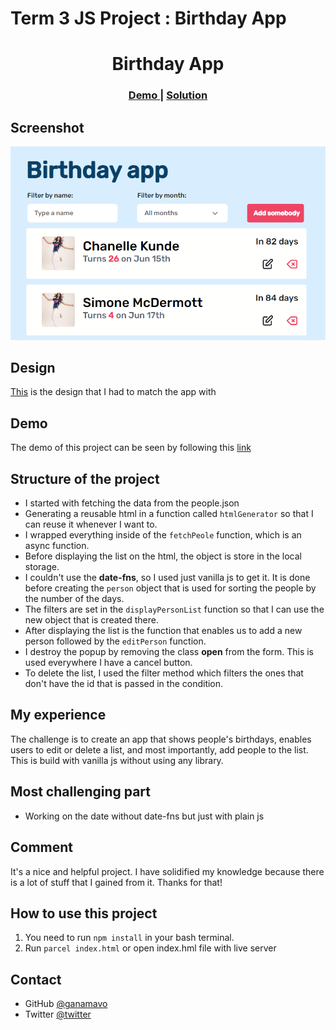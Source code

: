 # Term 3 JS Project : Birthday App
<h1 align="center">Birthday App</h1>

<div align="center">
  <h3>
    <a href="https://countryquiz-play.netlify.app/">
      Demo
    </a>
    <span> | </span>
    <a href="https://github.com/ganamavo/birthday-app">
      Solution
    </a>
  </h3>
</div>

## Screenshot
![Finished app screenshot](./assets/finished_app_screenshot.png)
## Design
  [This](https://www.figma.com/file/dqm7MLlazeGPjqyi3UU3fM/Birthday-App-(Copy)?node-id=7%3A72) is the design that I had to match the app with
## Demo
 The demo of this project can be seen by following this [link](https://birthday-app-rinon.netlify.app/)
## Structure of the project
- I started with fetching the data from the people.json
- Generating a reusable html in a function called `htmlGenerator` so that I can reuse it whenever I want to.
- I wrapped everything inside of the `fetchPeole` function, which is an async function.
- Before displaying the list on the html, the object is store in the local storage.
- I couldn't use the **date-fns**, so I used just vanilla js to get it. It is done before creating the `person` object that is used for sorting the people by the number of the days.
- The filters are set in the `displayPersonList` function so that I can use the new object that is created there.
- After displaying the list is the function that enables us to add a new person followed by the `editPerson` function. 
- I destroy the popup by removing the class **open** from the form. This is used everywhere I have a cancel button.
- To delete the list, I used the filter method which filters the ones that don't have the id that is passed in the condition.

## My experience
The challenge is to create an app that shows people's birthdays, enables users to edit or delete a list, and most importantly, add people to the list. This is build with vanilla js without using any library.


## Most challenging part
 
- Working on the date without date-fns but just with plain js
 
## Comment
It's a nice and helpful project. I have solidified my knowledge because there is a lot of stuff that I gained from it. Thanks for that!

## How to use this project
1. You need to run `npm install` in your bash terminal.
1. Run `parcel index.html` or open index.hml file with live server

## Contact
 
-  GitHub [@ganamavo](https://github.com/ganamavo)
-  Twitter [@twitter](https://twitter.com/RTendrinomena)

